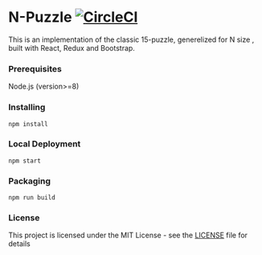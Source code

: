 # N-Puzzle [![CircleCI](https://circleci.com/gh/guyo/n-puzzle.svg?style=svg)](https://circleci.com/gh/guyo/n-puzzle)

This is an implementation of the classic 15-puzzle, 
generelized for N size ,  built with React, Redux and Bootstrap.

### Prerequisites

Node.js (version>=8)


### Installing
```
npm install
``` 

### Local Deployment
```
npm start 
```

### Packaging
```
npm run build
```

### License

This project is licensed under the MIT License - see the [LICENSE](LICENSE) file for details
